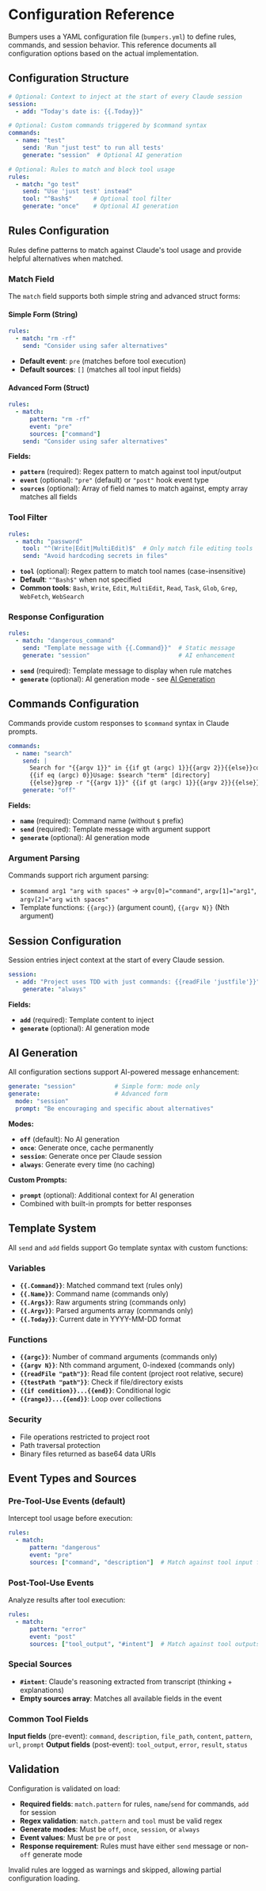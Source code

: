 # Configuration Reference

Bumpers uses a YAML configuration file (`bumpers.yml`) to define rules, commands, and session behavior. This reference documents all configuration options based on the actual implementation.

## Configuration Structure

```yaml
# Optional: Context to inject at the start of every Claude session
session:
  - add: "Today's date is: {{.Today}}"

# Optional: Custom commands triggered by $command syntax
commands:
  - name: "test"
    send: 'Run "just test" to run all tests'
    generate: "session"  # Optional AI generation

# Optional: Rules to match and block tool usage
rules:
  - match: "go test"
    send: "Use 'just test' instead"
    tool: "^Bash$"      # Optional tool filter
    generate: "once"    # Optional AI generation
```

## Rules Configuration

Rules define patterns to match against Claude's tool usage and provide helpful alternatives when matched.

### Match Field

The `match` field supports both simple string and advanced struct forms:

#### Simple Form (String)
```yaml
rules:
  - match: "rm -rf"
    send: "Consider using safer alternatives"
```
- **Default event**: `pre` (matches before tool execution)
- **Default sources**: `[]` (matches all tool input fields)

#### Advanced Form (Struct)
```yaml
rules:
  - match:
      pattern: "rm -rf"
      event: "pre"
      sources: ["command"]
    send: "Consider using safer alternatives"
```

**Fields:**
- **`pattern`** (required): Regex pattern to match against tool input/output
- **`event`** (optional): `"pre"` (default) or `"post"` hook event type
- **`sources`** (optional): Array of field names to match against, empty array matches all fields

### Tool Filter

```yaml
rules:
  - match: "password"
    tool: "^(Write|Edit|MultiEdit)$"  # Only match file editing tools
    send: "Avoid hardcoding secrets in files"
```

- **`tool`** (optional): Regex pattern to match tool names (case-insensitive)
- **Default**: `"^Bash$"` when not specified
- **Common tools**: `Bash`, `Write`, `Edit`, `MultiEdit`, `Read`, `Task`, `Glob`, `Grep`, `WebFetch`, `WebSearch`

### Response Configuration

```yaml
rules:
  - match: "dangerous_command"
    send: "Template message with {{.Command}}"  # Static message
    generate: "session"                         # AI enhancement
```

- **`send`** (required): Template message to display when rule matches
- **`generate`** (optional): AI generation mode - see [AI Generation](#ai-generation)

## Commands Configuration

Commands provide custom responses to `$command` syntax in Claude prompts.

```yaml
commands:
  - name: "search"
    send: |
      Search for "{{argv 1}}" in {{if gt (argc) 1}}{{argv 2}}{{else}}codebase{{end}}:
      {{if eq (argc) 0}}Usage: $search "term" [directory]
      {{else}}grep -r "{{argv 1}}" {{if gt (argc) 1}}{{argv 2}}{{else}}.{{end}}{{end}}
    generate: "off"
```

**Fields:**
- **`name`** (required): Command name (without `$` prefix)
- **`send`** (required): Template message with argument support
- **`generate`** (optional): AI generation mode

### Argument Parsing

Commands support rich argument parsing:
- `$command arg1 "arg with spaces"` → `argv[0]="command"`, `argv[1]="arg1"`, `argv[2]="arg with spaces"`
- Template functions: `{{argc}}` (argument count), `{{argv N}}` (Nth argument)

## Session Configuration

Session entries inject context at the start of every Claude session.

```yaml
session:
  - add: "Project uses TDD with just commands: {{readFile 'justfile'}}"
    generate: "always"
```

**Fields:**
- **`add`** (required): Template content to inject
- **`generate`** (optional): AI generation mode

## AI Generation

All configuration sections support AI-powered message enhancement:

```yaml
generate: "session"           # Simple form: mode only
generate:                     # Advanced form
  mode: "session"
  prompt: "Be encouraging and specific about alternatives"
```

**Modes:**
- **`off`** (default): No AI generation
- **`once`**: Generate once, cache permanently
- **`session`**: Generate once per Claude session
- **`always`**: Generate every time (no caching)

**Custom Prompts:**
- **`prompt`** (optional): Additional context for AI generation
- Combined with built-in prompts for better responses

## Template System

All `send` and `add` fields support Go template syntax with custom functions:

### Variables
- **`{{.Command}}`**: Matched command text (rules only)
- **`{{.Name}}`**: Command name (commands only)
- **`{{.Args}}`**: Raw arguments string (commands only)
- **`{{.Argv}}`**: Parsed arguments array (commands only)
- **`{{.Today}}`**: Current date in YYYY-MM-DD format

### Functions
- **`{{argc}}`**: Number of command arguments (commands only)
- **`{{argv N}}`**: Nth command argument, 0-indexed (commands only)
- **`{{readFile "path"}}`**: Read file content (project root relative, secure)
- **`{{testPath "path"}}`**: Check if file/directory exists
- **`{{if condition}}...{{end}}`**: Conditional logic
- **`{{range}}...{{end}}`**: Loop over collections

### Security
- File operations restricted to project root
- Path traversal protection
- Binary files returned as base64 data URIs

## Event Types and Sources

### Pre-Tool-Use Events (default)
Intercept tool usage before execution:
```yaml
rules:
  - match:
      pattern: "dangerous"
      event: "pre"
      sources: ["command", "description"]  # Match against tool input fields
```

### Post-Tool-Use Events
Analyze results after tool execution:
```yaml
rules:
  - match:
      pattern: "error"
      event: "post" 
      sources: ["tool_output", "#intent"]  # Match against tool outputs and Claude's reasoning
```

### Special Sources
- **`#intent`**: Claude's reasoning extracted from transcript (thinking + explanations)
- **Empty sources array**: Matches all available fields in the event

### Common Tool Fields
**Input fields** (pre-event): `command`, `description`, `file_path`, `content`, `pattern`, `url`, `prompt`
**Output fields** (post-event): `tool_output`, `error`, `result`, `status`

## Validation

Configuration is validated on load:
- **Required fields**: `match.pattern` for rules, `name`/`send` for commands, `add` for session
- **Regex validation**: `match.pattern` and `tool` must be valid regex
- **Generate modes**: Must be `off`, `once`, `session`, or `always`
- **Event values**: Must be `pre` or `post`
- **Response requirement**: Rules must have either `send` message or non-`off` generate mode

Invalid rules are logged as warnings and skipped, allowing partial configuration loading.